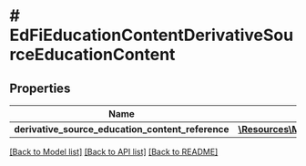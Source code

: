 # # EdFiEducationContentDerivativeSourceEducationContent

## Properties

Name | Type | Description | Notes
------------ | ------------- | ------------- | -------------
**derivative_source_education_content_reference** | [**\Resources\Model\EdFiEducationContentReference**](EdFiEducationContentReference.md) |  |

[[Back to Model list]](../../README.md#models) [[Back to API list]](../../README.md#endpoints) [[Back to README]](../../README.md)
